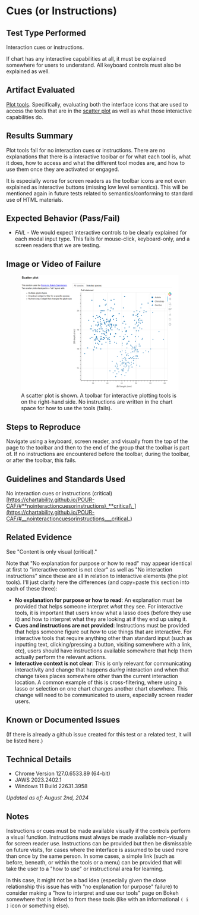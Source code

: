 # Cues (or Instructions)

## Test Type Performed

Interaction cues or instructions.

If chart has any interactive capabilities at all, it must be explained somewhere for users to understand. All keyboard controls must also be explained as well.

## Artifact Evaluated

[Plot tools](https://docs.bokeh.org/en/latest/docs/user_guide/interaction/tools.html#ug-interaction-tools). Specifically, evaluating both the interface icons that are used to access the tools that are in the [scatter plot](https://quansight-labs.github.io/bokeh-a11y-audit/#_ts1723552414769) as well as what those interactive capabilities do.

## Results Summary

Plot tools fail for no interaction cues or instructions. There are no explanations that there is a interactive toolbar or for what each tool is, what it does, how to access and what the different tool modes are, and how to use them once they are activated or engaged.

It is especially worse for screen readers as the toolbar icons are not even explained as interactive buttons (missing low level semantics). This will be mentioned again in future tests related to semantics/conforming to standard use of HTML materials.

## Expected Behavior (Pass/Fail)

- _FAIL_ - We would expect interactive controls to be clearly explained for each modal input type. This fails for mouse-click, keyboard-only, and a screen readers that we are testing.

## Image or Video of Failure

<figure>
    <img width="803" alt="A scatter plot is shown. A toolbar for interactive plotting tools is on the right-hand side. No instructions are written in the chart space for how to use the tools (fails)." src="./assets/plot-tools_cues-instructions.png">
    <figcaption>A scatter plot is shown. A toolbar for interactive plotting tools is on the right-hand side. No instructions are written in the chart space for how to use the tools (fails).</figcaption>
</figure>

## Steps to Reproduce

Navigate using a keyboard, screen reader, and visually from the top of the page to the toolbar and then to the end of the group that the toolbar is part of. If no instructions are encountered before the toolbar, during the toolbar, or after the toolbar, this fails.

## Guidelines and Standards Used

No interaction cues or instructions (critical) [https://chartability.github.io/POUR-CAF/#**nointeractioncuesorinstructions\_**critical\_](https://chartability.github.io/POUR-CAF/#__nointeractioncuesorinstructions___critical_)

## Related Evidence

See "Content is only visual (critical)."

Note that "No explanation for purpose or how to read" may appear identical at first to "interactive context is not clear" as well as "No interaction instructions" since these are all in relation to interactive elements (the plot tools). I'll just clarify here the differences (and copy+paste this section into each of these three):

- **No explanation for purpose or how to read**: An explanation must be provided that helps someone interpret _what_ they see. For interactive tools, it is important that users know what a lasso does (before they use it) and how to interpret what they are looking at if they end up using it.
- **Cues and instructions are not provided**: Instructions must be provided that helps someone figure out _how_ to use things that are interactive. For interactive tools that require anything other than standard input (such as inputting text, clicking/pressing a button, visiting somewhere with a link, etc), users should have instructions available somewhere that help them actually perform the relevant actions.
- **Interactive context is not clear**: This is only relevant for communicating interactivity and change that happens _during_ interaction and when that change takes places somewhere other than the current interaction location. A common example of this is cross-filtering, where using a lasso or selection on one chart changes another chart elsewhere. This change will need to be communicated to users, especially screen reader users.

## Known or Documented Issues

(If there is already a github issue created for this test or a related test, it will be listed here.)

## Technical Details

- Chrome Version 127.0.6533.89 (64-bit)
- JAWS 2023.2402.1
- Windows 11 Build 22631.3958

_Updated as of: August 2nd, 2024_

## Notes

Instructions or cues must be made available visually if the controls perform a visual function. Instructions must always be made available non-visually for screen reader use. Instructions can be provided but then be dismissable on future visits, for cases where the interface is assumed to be used more than once by the same person. In some cases, a simple link (such as before, beneath, or within the tools or a menu) can be provided that will take the user to a "how to use" or instructional area for learning.

In this case, it might not be a bad idea (especially given the close relationship this issue has with "no explanation for purpose" failure) to consider making a "how to interpret and use our tools" page on Bokeh somewhere that is linked to from these tools (like with an informational `( i )` icon or something else).

<!-- A seasoned SR (screen reader) user could have the knowledge to navigate and explore webpages and graphs with more nuance, whether through manual mode switching, certain key shortcuts, etc. These tests are done by a sighted user with the SR’s default options and performed as if a new or beginner user is interacting with these elements. We would expect that all users could be able to navigate smoothly, regardless of experience levels.  -->
